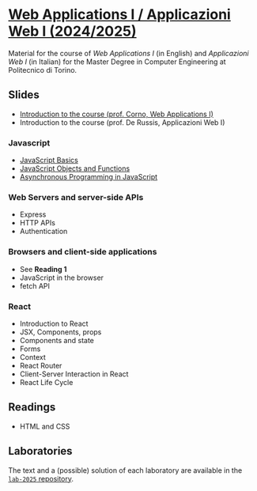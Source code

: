 # [Web Applications I / Applicazioni Web I (2024/2025)](https://github.com/polito-webapp1)

Material for the course of _Web Applications I_ (in English) and _Applicazioni Web I_ (in Italian) for the Master Degree in Computer Engineering at Politecnico di Torino.

## Slides

- [Introduction to the course (prof. Corno, Web Applications I)](./slide/00-intro-2025-WA1.pdf)
- Introduction to the course (prof. De Russis, Applicazioni Web I)

### Javascript

- [JavaScript Basics](./slide/1-01-javascript-basics.pdf)
- [JavaScript Objects and Functions](./slide/1-02-javascript-objects-functions.pdf)
- [Asynchronous Programming in JavaScript](./slide/1-03-javascript-async-programming.pdf)


### Web Servers and server-side APIs
- Express
- HTTP APIs
- Authentication


### Browsers and client-side applications
- See **Reading 1**
- JavaScript in the browser
- fetch API


### React
- Introduction to React
- JSX, Components, props
- Components and state
- Forms
- Context
- React Router
- Client-Server Interaction in React
- React Life Cycle

## Readings

- HTML and CSS


## Laboratories
The text and a (possible) solution of each laboratory are available in the [`lab-2025` repository](https://github.com/polito-webapp1/lab-2025).

